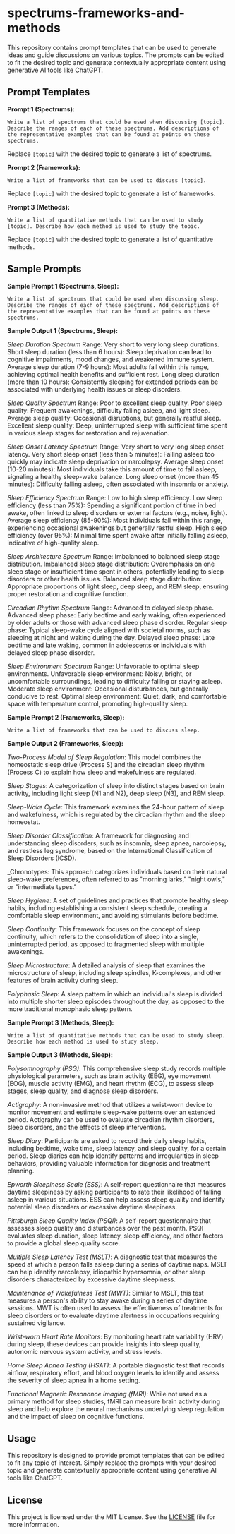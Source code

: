# spectrums-frameworks-and-methods

This repository contains prompt templates that can be used to generate ideas and guide discussions on various topics. The prompts can be edited to fit the desired topic and generate contextually appropriate content using generative AI tools like ChatGPT.

## Prompt Templates

**Prompt 1 (Spectrums):**

```
Write a list of spectrums that could be used when discussing [topic]. Describe the ranges of each of these spectrums. Add descriptions of the representative examples that can be found at points on these spectrums.
```

Replace `[topic]` with the desired topic to generate a list of spectrums.

**Prompt 2 (Frameworks):**

```
Write a list of frameworks that can be used to discuss [topic].
```

Replace `[topic]` with the desired topic to generate a list of frameworks.

**Prompt 3 (Methods):**

```
Write a list of quantitative methods that can be used to study [topic]. Describe how each method is used to study the topic.
```

Replace `[topic]` with the desired topic to generate a list of quantitative methods.

## Sample Prompts

**Sample Prompt 1 (Spectrums, Sleep):**

```
Write a list of spectrums that could be used when discussing sleep. Describe the ranges of each of these spectrums. Add descriptions of the representative examples that can be found at points on these spectrums.
```

**Sample Output 1 (Spectrums, Sleep):**

_Sleep Duration Spectrum_
Range: Very short to very long sleep durations.
Short sleep duration (less than 6 hours): Sleep deprivation can lead to cognitive impairments, mood changes, and weakened immune system.
Average sleep duration (7-9 hours): Most adults fall within this range, achieving optimal health benefits and sufficient rest.
Long sleep duration (more than 10 hours): Consistently sleeping for extended periods can be associated with underlying health issues or sleep disorders.

_Sleep Quality Spectrum_
Range: Poor to excellent sleep quality.
Poor sleep quality: Frequent awakenings, difficulty falling asleep, and light sleep.
Average sleep quality: Occasional disruptions, but generally restful sleep.
Excellent sleep quality: Deep, uninterrupted sleep with sufficient time spent in various sleep stages for restoration and rejuvenation.

_Sleep Onset Latency Spectrum_
Range: Very short to very long sleep onset latency.
Very short sleep onset (less than 5 minutes): Falling asleep too quickly may indicate sleep deprivation or narcolepsy.
Average sleep onset (10-20 minutes): Most individuals take this amount of time to fall asleep, signaling a healthy sleep-wake balance.
Long sleep onset (more than 45 minutes): Difficulty falling asleep, often associated with insomnia or anxiety.

_Sleep Efficiency Spectrum_
Range: Low to high sleep efficiency.
Low sleep efficiency (less than 75%): Spending a significant portion of time in bed awake, often linked to sleep disorders or external factors (e.g., noise, light).
Average sleep efficiency (85-90%): Most individuals fall within this range, experiencing occasional awakenings but generally restful sleep.
High sleep efficiency (over 95%): Minimal time spent awake after initially falling asleep, indicative of high-quality sleep.

_Sleep Architecture Spectrum_
Range: Imbalanced to balanced sleep stage distribution.
Imbalanced sleep stage distribution: Overemphasis on one sleep stage or insufficient time spent in others, potentially leading to sleep disorders or other health issues.
Balanced sleep stage distribution: Appropriate proportions of light sleep, deep sleep, and REM sleep, ensuring proper restoration and cognitive function.

_Circadian Rhythm Spectrum_
Range: Advanced to delayed sleep phase.
Advanced sleep phase: Early bedtime and early waking, often experienced by older adults or those with advanced sleep phase disorder.
Regular sleep phase: Typical sleep-wake cycle aligned with societal norms, such as sleeping at night and waking during the day.
Delayed sleep phase: Late bedtime and late waking, common in adolescents or individuals with delayed sleep phase disorder.

_Sleep Environment Spectrum_
Range: Unfavorable to optimal sleep environments.
Unfavorable sleep environment: Noisy, bright, or uncomfortable surroundings, leading to difficulty falling or staying asleep.
Moderate sleep environment: Occasional disturbances, but generally conducive to rest.
Optimal sleep environment: Quiet, dark, and comfortable space with temperature control, promoting high-quality sleep.

**Sample Prompt 2 (Frameworks, Sleep):**

```
Write a list of frameworks that can be used to discuss sleep.
```

**Sample Output 2 (Frameworks, Sleep):**

_Two-Process Model of Sleep Regulation_: This model combines the homeostatic sleep drive (Process S) and the circadian sleep rhythm (Process C) to explain how sleep and wakefulness are regulated.

_Sleep Stages_: A categorization of sleep into distinct stages based on brain activity, including light sleep (N1 and N2), deep sleep (N3), and REM sleep.

_Sleep-Wake Cycle_: This framework examines the 24-hour pattern of sleep and wakefulness, which is regulated by the circadian rhythm and the sleep homeostat.

_Sleep Disorder Classification_: A framework for diagnosing and understanding sleep disorders, such as insomnia, sleep apnea, narcolepsy, and restless leg syndrome, based on the International Classification of Sleep Disorders (ICSD).

_Chronotypes: This approach categorizes individuals based on their natural sleep-wake preferences, often referred to as "morning larks," "night owls," or "intermediate types."

_Sleep Hygiene_: A set of guidelines and practices that promote healthy sleep habits, including establishing a consistent sleep schedule, creating a comfortable sleep environment, and avoiding stimulants before bedtime.

_Sleep Continuity_: This framework focuses on the concept of sleep continuity, which refers to the consolidation of sleep into a single, uninterrupted period, as opposed to fragmented sleep with multiple awakenings.

_Sleep Microstructure_: A detailed analysis of sleep that examines the microstructure of sleep, including sleep spindles, K-complexes, and other features of brain activity during sleep.

_Polyphasic Sleep_: A sleep pattern in which an individual's sleep is divided into multiple shorter sleep episodes throughout the day, as opposed to the more traditional monophasic sleep pattern.

**Sample Prompt 3 (Methods, Sleep):**

```
Write a list of quantitative methods that can be used to study sleep. Describe how each method is used to study sleep.
```

**Sample Output 3 (Methods, Sleep):**

_Polysomnography (PSG)_: This comprehensive sleep study records multiple physiological parameters, such as brain activity (EEG), eye movement (EOG), muscle activity (EMG), and heart rhythm (ECG), to assess sleep stages, sleep quality, and diagnose sleep disorders.

_Actigraphy_: A non-invasive method that utilizes a wrist-worn device to monitor movement and estimate sleep-wake patterns over an extended period. Actigraphy can be used to evaluate circadian rhythm disorders, sleep disorders, and the effects of sleep interventions.

_Sleep Diary_: Participants are asked to record their daily sleep habits, including bedtime, wake time, sleep latency, and sleep quality, for a certain period. Sleep diaries can help identify patterns and irregularities in sleep behaviors, providing valuable information for diagnosis and treatment planning.

_Epworth Sleepiness Scale (ESS)_: A self-report questionnaire that measures daytime sleepiness by asking participants to rate their likelihood of falling asleep in various situations. ESS can help assess sleep quality and identify potential sleep disorders or excessive daytime sleepiness.

_Pittsburgh Sleep Quality Index (PSQI)_: A self-report questionnaire that assesses sleep quality and disturbances over the past month. PSQI evaluates sleep duration, sleep latency, sleep efficiency, and other factors to provide a global sleep quality score.

_Multiple Sleep Latency Test (MSLT)_: A diagnostic test that measures the speed at which a person falls asleep during a series of daytime naps. MSLT can help identify narcolepsy, idiopathic hypersomnia, or other sleep disorders characterized by excessive daytime sleepiness.

_Maintenance of Wakefulness Test (MWT)_: Similar to MSLT, this test measures a person's ability to stay awake during a series of daytime sessions. MWT is often used to assess the effectiveness of treatments for sleep disorders or to evaluate daytime alertness in occupations requiring sustained vigilance.

_Wrist-worn Heart Rate Monitors_: By monitoring heart rate variability (HRV) during sleep, these devices can provide insights into sleep quality, autonomic nervous system activity, and stress levels.

_Home Sleep Apnea Testing (HSAT)_: A portable diagnostic test that records airflow, respiratory effort, and blood oxygen levels to identify and assess the severity of sleep apnea in a home setting.

_Functional Magnetic Resonance Imaging (fMRI)_: While not used as a primary method for sleep studies, fMRI can measure brain activity during sleep and help explore the neural mechanisms underlying sleep regulation and the impact of sleep on cognitive functions.

## Usage

This repository is designed to provide prompt templates that can be edited to fit any topic of interest. Simply replace the prompts with your desired topic and generate contextually appropriate content using generative AI tools like ChatGPT.

## License

This project is licensed under the MIT License. See the [LICENSE](LICENSE) file for more information.
